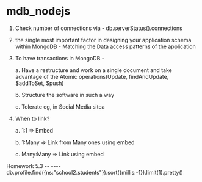 # mdb_nodejs


1. Check number of connections via - db.serverStatus().connections

2. the single most important factor in designing your application schema within MongoDB - Matching the Data access patterns of the application

3. To have transactions in MongoDB - 
   
   a. Have a restructure and work on a single document and take advantage of the Atomic operations(Update, findAndUpdate,           $addToSet, $push)
   
   b. Structure the software in such a way
   
   c. Tolerate eg, in Social Media sitea  
   
4. When to link?

   a. 1:1 => Embed
   
   b. 1:Many => Link from Many ones using embed
   
   c. Many:Many => Link using embed

Homework 5.3 -- 
  ---- db.profile.find({ns:"school2.students"}).sort({millis:-1}).limit(1).pretty()   
   
   
   